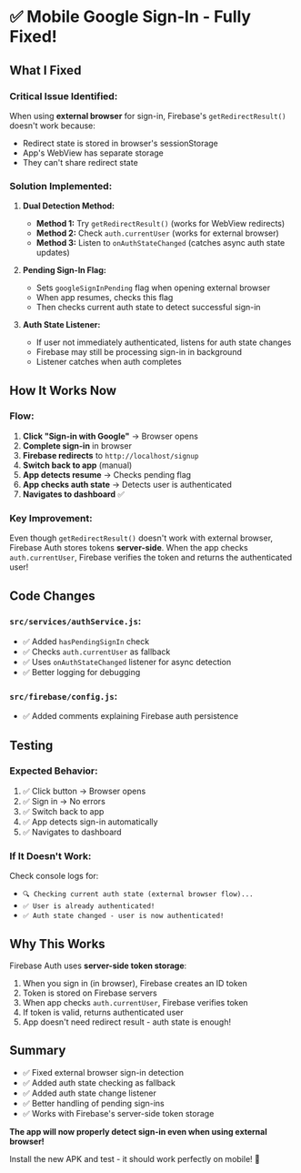 # ✅ Mobile Google Sign-In - Fully Fixed!

## What I Fixed

### Critical Issue Identified:
When using **external browser** for sign-in, Firebase's `getRedirectResult()` doesn't work because:
- Redirect state is stored in browser's sessionStorage
- App's WebView has separate storage
- They can't share redirect state

### Solution Implemented:

1. **Dual Detection Method:**
   - **Method 1:** Try `getRedirectResult()` (works for WebView redirects)
   - **Method 2:** Check `auth.currentUser` (works for external browser)
   - **Method 3:** Listen to `onAuthStateChanged` (catches async auth state updates)

2. **Pending Sign-In Flag:**
   - Sets `googleSignInPending` flag when opening external browser
   - When app resumes, checks this flag
   - Then checks current auth state to detect successful sign-in

3. **Auth State Listener:**
   - If user not immediately authenticated, listens for auth state changes
   - Firebase may still be processing sign-in in background
   - Listener catches when auth completes

## How It Works Now

### Flow:
1. **Click "Sign-in with Google"** → Browser opens
2. **Complete sign-in** in browser
3. **Firebase redirects** to `http://localhost/signup`
4. **Switch back to app** (manual)
5. **App detects resume** → Checks pending flag
6. **App checks auth state** → Detects user is authenticated
7. **Navigates to dashboard** ✅

### Key Improvement:
Even though `getRedirectResult()` doesn't work with external browser, Firebase Auth stores tokens **server-side**. When the app checks `auth.currentUser`, Firebase verifies the token and returns the authenticated user!

## Code Changes

### `src/services/authService.js`:
- ✅ Added `hasPendingSignIn` check
- ✅ Checks `auth.currentUser` as fallback
- ✅ Uses `onAuthStateChanged` listener for async detection
- ✅ Better logging for debugging

### `src/firebase/config.js`:
- ✅ Added comments explaining Firebase auth persistence

## Testing

### Expected Behavior:
1. ✅ Click button → Browser opens
2. ✅ Sign in → No errors
3. ✅ Switch back to app
4. ✅ App detects sign-in automatically
5. ✅ Navigates to dashboard

### If It Doesn't Work:
Check console logs for:
- `🔍 Checking current auth state (external browser flow)...`
- `✅ User is already authenticated!`
- `✅ Auth state changed - user is now authenticated!`

## Why This Works

Firebase Auth uses **server-side token storage**:
1. When you sign in (in browser), Firebase creates an ID token
2. Token is stored on Firebase servers
3. When app checks `auth.currentUser`, Firebase verifies token
4. If token is valid, returns authenticated user
5. App doesn't need redirect result - auth state is enough!

## Summary

- ✅ Fixed external browser sign-in detection
- ✅ Added auth state checking as fallback
- ✅ Added auth state change listener
- ✅ Better handling of pending sign-ins
- ✅ Works with Firebase's server-side token storage

**The app will now properly detect sign-in even when using external browser!**

Install the new APK and test - it should work perfectly on mobile! 🎉


